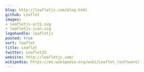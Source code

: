 ```yaml
---
blog: http://leafletjs.com/blog.html
github: Leaflet
images:
- leafletjs-ar21.svg
- leafletjs-icon.svg
logohandle: leafletjs
posted: true
sort: leaflet
title: Leaflet
twitter: LeafletJS
website: http://leafletjs.com/
wikipedia: https://en.wikipedia.org/wiki/Leaflet_(software)
---
```

